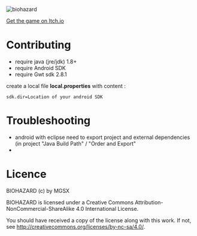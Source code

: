 
![biohazard](cover.png)

[Get the game on Itch.io](https://mgsx.itch.io/biohazard)

# Contributing

* require java (jre/jdk) 1.8+
* require Android SDK
* require Gwt sdk 2.8.1

create a local file **local.properties** with content :

```
sdk.dir=Location of your android SDK
```

# Troubleshooting

* android with eclipse need to export project and external dependencies (in project "Java Build Path" / "Order and Export"
* 

# Licence

BIOHAZARD (c) by MGSX

BIOHAZARD is licensed under a
Creative Commons Attribution-NonCommercial-ShareAlike 4.0 International License.

You should have received a copy of the license along with this
work. If not, see <http://creativecommons.org/licenses/by-nc-sa/4.0/>.